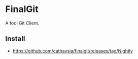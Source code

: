 # FinalGit

A fool Git Client.

## Install

- <https://github.com/cathaysia/finalgit/releases/tag/Nightly>
